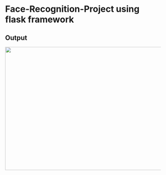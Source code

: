 # Face-Recognition-Project using flask framework

<h2>Output</h2>
<img height="400" width="1000" src=file:///Users/shashankbisht/Desktop/Screenshot%202022-06-08%20at%208.41.16%20PM.png>



